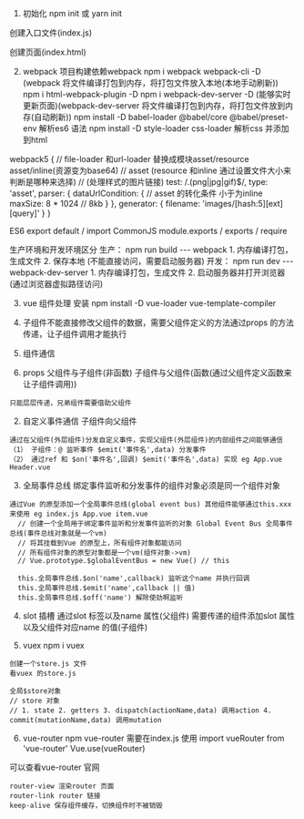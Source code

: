 1. 初始化
  npm init 或 yarn init

  创建入口文件(index.js)

  创建页面(index.html)

2. webpack
  项目构建依赖webpack
  npm i webpack webpack-cli -D (webpack 将文件编译打包到内存，将打包文件放入本地(本地手动刷新))
  npm i html-webpack-plugin -D
  npm i webpack-dev-server -D (能够实时更新页面)(webpack-dev-server 将文件编译打包到内存，将打包文件放到内存(自动刷新))
  npm install -D babel-loader @babel/core @babel/preset-env 解析es6 语法
  npm install -D style-loader css-loader 解析css 并添加到html

  webpack5
  {
    // file-loader 和url-loader 替换成模块asset/resource asset/inline(资源变为base64)
    // asset (resource 和inline 通过设置文件大小来判断是哪种来选择)
    // (处理样式的图片链接)
    test: /\.(png|jpg|gif)$/,
    type: 'asset',
    parser: {
      dataUrlCondition: { // asset 的转化条件 小于为inline
        maxSize: 8 * 1024 // 8kb
      }
    },
    generator: {
      filename: 'images/[hash:5][ext][query]'
    }
  } 

  ES6 export default / import
  CommonJS module.exports / exports / require 

  生产环境和开发环境区分
    生产： npm run build --- webpack 
          1. 内存编译打包，生成文件
          2. 保存本地 (不能直接访问，需要启动服务器)
    开发： npm run dev --- webpack-dev-server
          1. 内存编译打包，生成文件
          2. 启动服务器并打开浏览器 (通过浏览器虚拟路径访问)

3. vue 组件处理
  安装
  npm install -D vue-loader vue-template-compiler

4. 子组件不能直接修改父组件的数据，需要父组件定义的方法通过props 的方法传递，让子组件调用才能执行

5. 组件通信
  1. props
    父组件与子组件(非函数)
    子组件与父组件(函数(通过父组件定义函数来让子组件调用))

    只能层层传递，兄弟组件需要借助父组件

  2. 自定义事件通信
    子组件向父组件

    通过在父组件(外层组件)分发自定义事件，实现父组件(外层组件)的内部组件之间能够通信
    （1） 子组件：@ 监听事件 $emit('事件名',data) 分发事件
    （2） 通过ref 和 $on('事件名',回调) $emit('事件名',data) 实现 eg App.vue Header.vue

  3. 全局事件总线
    绑定事件监听和分发事件的组件对象必须是同一个组件对象

    通过Vue 的原型添加一个全局事件总线(global event bus) 其他组件能够通过this.xxx 来使用 eg index.js App.vue item.vue
      // 创建一个全局用于绑定事件监听和分发事件监听的对象 Global Event Bus 全局事件总线(事件总线对象就是一个vm)
      // 将其挂载到Vue 的原型上，所有组件对象都能访问 
      // 所有组件对象的原型对象都是一个vm(组件对象->vm)
      // Vue.prototype.$globalEventBus = new Vue() // this

      this.全局事件总线.$on('name',callback) 监听这个name 并执行回调
      this.全局事件总线.$emit('name',callback || 值)
      this.全局事件总线.$off('name') 解除使劲啊监听

  4. slot 插槽
      通过slot 标签以及name 属性(父组件)
      需要传递的组件添加slot 属性以及父组件对应name 的值(子组件)
    
  5. vuex
    npm i vuex

    创建一个store.js 文件
    看vuex 的store.js

    全局$store对象
    // store 对象
    // 1. state 2. getters 3. dispatch(actionName,data) 调用action 4. commit(mutationName,data) 调用mutation 

6. vue-router
  npm vue-router 
  需要在index.js 使用 import vueRouter from 'vue-router'   Vue.use(vueRouter)

  可以查看vue-router 官网

    router-view 渲染router 页面
    router-link router 链接
    keep-alive 保存组件缓存，切换组件时不被销毁